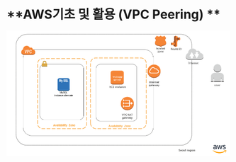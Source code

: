 # **AWS기초 및 활용 (VPC Peering) ** 

![구성1](https://github.com/dockerdongjin/aws-network-examples/blob/master/case1.png)
